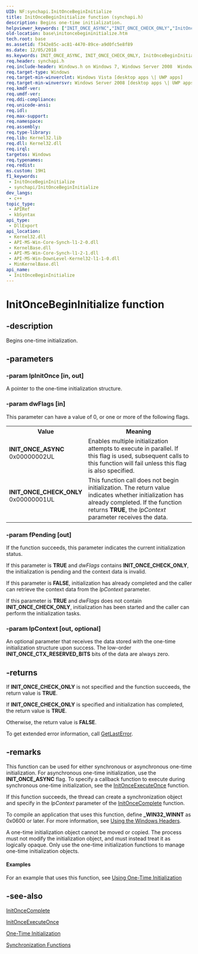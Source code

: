 ```yaml
---
UID: NF:synchapi.InitOnceBeginInitialize
title: InitOnceBeginInitialize function (synchapi.h)
description: Begins one-time initialization.
helpviewer_keywords: ["INIT_ONCE_ASYNC","INIT_ONCE_CHECK_ONLY","InitOnceBeginInitialize","InitOnceBeginInitialize function","base.initoncebegininitialize","synchapi/InitOnceBeginInitialize","winbase/InitOnceBeginInitialize"]
old-location: base\initoncebegininitialize.htm
tech.root: base
ms.assetid: f342e85c-ac81-4470-89ce-a9d0fc5e8f89
ms.date: 12/05/2018
ms.keywords: INIT_ONCE_ASYNC, INIT_ONCE_CHECK_ONLY, InitOnceBeginInitialize, InitOnceBeginInitialize function, base.initoncebegininitialize, synchapi/InitOnceBeginInitialize, winbase/InitOnceBeginInitialize
req.header: synchapi.h
req.include-header: Windows.h on Windows 7, Windows Server 2008  Windows Server 2008 R2
req.target-type: Windows
req.target-min-winverclnt: Windows Vista [desktop apps \| UWP apps]
req.target-min-winversvr: Windows Server 2008 [desktop apps \| UWP apps]
req.kmdf-ver: 
req.umdf-ver: 
req.ddi-compliance: 
req.unicode-ansi: 
req.idl: 
req.max-support: 
req.namespace: 
req.assembly: 
req.type-library: 
req.lib: Kernel32.lib
req.dll: Kernel32.dll
req.irql: 
targetos: Windows
req.typenames: 
req.redist: 
ms.custom: 19H1
f1_keywords:
 - InitOnceBeginInitialize
 - synchapi/InitOnceBeginInitialize
dev_langs:
 - c++
topic_type:
 - APIRef
 - kbSyntax
api_type:
 - DllExport
api_location:
 - Kernel32.dll
 - API-MS-Win-Core-Synch-l1-2-0.dll
 - KernelBase.dll
 - API-MS-Win-Core-Synch-l1-2-1.dll
 - API-MS-Win-DownLevel-Kernel32-l1-1-0.dll
 - MinKernelBase.dll
api_name:
 - InitOnceBeginInitialize
---
```


# InitOnceBeginInitialize function


## -description

Begins one-time initialization.

## -parameters

### -param lpInitOnce [in, out]

A pointer to the one-time initialization structure.

### -param dwFlags [in]

This parameter can have a value of 0, or one or more of the following flags.

<table>
<tr>
<th>Value</th>
<th>Meaning</th>
</tr>
<tr>
<td width="40%"><a id="INIT_ONCE_ASYNC"></a><a id="init_once_async"></a><dl>
<dt><b>INIT_ONCE_ASYNC</b></dt>
<dt>0x00000002UL</dt>
</dl>
</td>
<td width="60%">
Enables multiple initialization attempts to execute in parallel. If this flag is used, subsequent calls to this function will fail unless this flag is also specified.

</td>
</tr>
<tr>
<td width="40%"><a id="INIT_ONCE_CHECK_ONLY"></a><a id="init_once_check_only"></a><dl>
<dt><b>INIT_ONCE_CHECK_ONLY</b></dt>
<dt>0x00000001UL</dt>
</dl>
</td>
<td width="60%">
This function call does not begin initialization. The return value indicates whether initialization has already completed. If the function returns <b>TRUE</b>, the <i>lpContext</i> parameter receives the data.

</td>
</tr>
</table>

### -param fPending [out]

If the function succeeds, this parameter indicates the current initialization status. 

If this parameter is **TRUE** and *dwFlags* contains **INIT_ONCE_CHECK_ONLY**, the initialization is pending and the context data is invalid.

If this parameter is **FALSE**, initialization has already completed and the caller can retrieve the context data from the *lpContext* parameter.

If this parameter is **TRUE** and *dwFlags* does not contain **INIT_ONCE_CHECK_ONLY**, initialization has been started and the caller can perform the initialization tasks.

### -param lpContext [out, optional]

An optional parameter that receives the data stored with the one-time initialization structure upon success. The low-order **INIT_ONCE_CTX_RESERVED_BITS** bits of the data are always zero.

## -returns

If **INIT_ONCE_CHECK_ONLY** is not specified and the function succeeds, the return value is <b>TRUE</b>.

If **INIT_ONCE_CHECK_ONLY** is specified and initialization has completed, the return value is <b>TRUE</b>.

Otherwise, the return value is **FALSE**. 

To get extended error information, call [GetLastError](/windows/desktop/api/errhandlingapi/nf-errhandlingapi-getlasterror).

## -remarks

This function can be used for either synchronous or asynchronous one-time initialization. For asynchronous one-time initialization, use the **INIT_ONCE_ASYNC** flag. To specify a callback function to execute during synchronous one-time initialization, see the [InitOnceExecuteOnce](/windows/desktop/api/synchapi/nf-synchapi-initonceexecuteonce) function.

If this function succeeds, the thread can create a synchronization object and specify in the *lpContext* parameter of the [InitOnceComplete](/windows/desktop/api/synchapi/nf-synchapi-initoncecomplete) function.

To compile an application that uses this function, define **\_WIN32_WINNT** as 0x0600 or later. For more information, see [Using the Windows Headers](/windows/desktop/WinProg/using-the-windows-headers).

A one-time initialization object cannot be moved or copied. The process must not modify the initialization object, and must instead treat it as logically opaque. Only use the one-time initialization functions to manage one-time initialization objects.


#### Examples

For an example that uses this function, see [Using One-Time Initialization](/windows/desktop/Sync/using-one-time-initialization)

## -see-also

[InitOnceComplete](/windows/desktop/api/synchapi/nf-synchapi-initoncecomplete)

[InitOnceExecuteOnce](/windows/desktop/api/synchapi/nf-synchapi-initonceexecuteonce)

[One-Time Initialization](/windows/desktop/Sync/one-time-initialization)

[Synchronization Functions](/windows/desktop/Sync/synchronization-functions)


